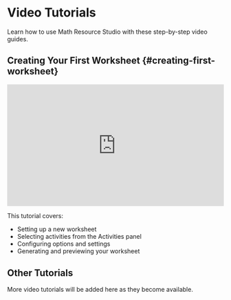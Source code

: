 # Video Tutorials

Learn how to use Math Resource Studio with these step-by-step video guides.

## Creating Your First Worksheet {#creating-first-worksheet}

<div style="position: relative; padding-bottom: 56.25%; height: 0; overflow: hidden; max-width: 100%; height: auto;">
    <iframe src="https://www.youtube.com/embed/LHBcgLWm0Pg" 
            frameborder="0" 
            allowfullscreen 
            style="position: absolute; top: 0; left: 0; width: 100%; height: 100%;">
    </iframe>
</div>

This tutorial covers:

- Setting up a new worksheet
- Selecting activities from the Activities panel
- Configuring options and settings
- Generating and previewing your worksheet

## Other Tutorials

More video tutorials will be added here as they become available.
